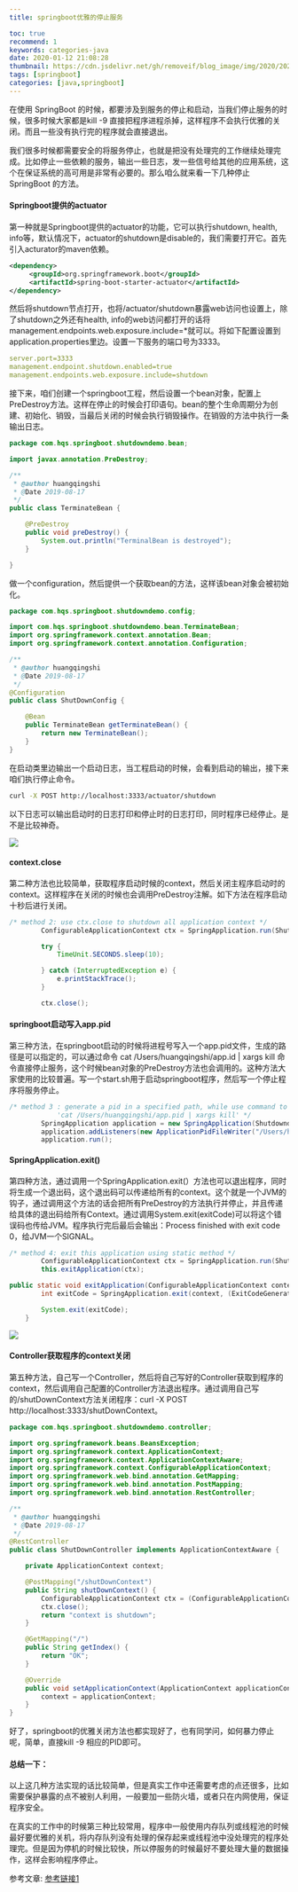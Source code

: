 ```yaml
---
title: springboot优雅的停止服务

toc: true
recommend: 1
keywords: categories-java
date: 2020-01-12 21:08:28
thumbnail: https://cdn.jsdelivr.net/gh/removeif/blog_image/img/2020/20200112211023.png
tags: [springboot]
categories: [java,springboot]
---
```


在使用 SpringBoot 的时候，都要涉及到服务的停止和启动，当我们停止服务的时候，很多时候大家都是kill -9 直接把程序进程杀掉，这样程序不会执行优雅的关闭。而且一些没有执行完的程序就会直接退出。
<!-- more -->
我们很多时候都需要安全的将服务停止，也就是把没有处理完的工作继续处理完成。比如停止一些依赖的服务，输出一些日志，发一些信号给其他的应用系统，这个在保证系统的高可用是非常有必要的。那么咱么就来看一下几种停止 SpringBoot 的方法。

#### Springboot提供的actuator

第一种就是Springboot提供的actuator的功能，它可以执行shutdown, health, info等，默认情况下，actuator的shutdown是disable的，我们需要打开它。首先引入acturator的maven依赖。

```xml
<dependency>
     <groupId>org.springframework.boot</groupId>
     <artifactId>spring-boot-starter-actuator</artifactId>
</dependency>
```

然后将shutdown节点打开，也将/actuator/shutdown暴露web访问也设置上，除了shutdown之外还有health, info的web访问都打开的话将management.endpoints.web.exposure.include=*就可以。将如下配置设置到application.properties里边。设置一下服务的端口号为3333。

```yaml
server.port=3333
management.endpoint.shutdown.enabled=true
management.endpoints.web.exposure.include=shutdown
```

接下来，咱们创建一个springboot工程，然后设置一个bean对象，配置上PreDestroy方法。这样在停止的时候会打印语句。bean的整个生命周期分为创建、初始化、销毁，当最后关闭的时候会执行销毁操作。在销毁的方法中执行一条输出日志。

```java
package com.hqs.springboot.shutdowndemo.bean;

import javax.annotation.PreDestroy;

/**
 * @author huangqingshi
 * @Date 2019-08-17
 */
public class TerminateBean {

    @PreDestroy
    public void preDestroy() {
        System.out.println("TerminalBean is destroyed");
    }

}
```

做一个configuration，然后提供一个获取bean的方法，这样该bean对象会被初始化。

```java
package com.hqs.springboot.shutdowndemo.config;

import com.hqs.springboot.shutdowndemo.bean.TerminateBean;
import org.springframework.context.annotation.Bean;
import org.springframework.context.annotation.Configuration;

/**
 * @author huangqingshi
 * @Date 2019-08-17
 */
@Configuration
public class ShutDownConfig {

    @Bean
    public TerminateBean getTerminateBean() {
        return new TerminateBean();
    }
}
```

在启动类里边输出一个启动日志，当工程启动的时候，会看到启动的输出，接下来咱们执行停止命令。

```bash
curl -X POST http://localhost:3333/actuator/shutdown
```

以下日志可以输出启动时的日志打印和停止时的日志打印，同时程序已经停止。是不是比较神奇。

![](https://cdn.jsdelivr.net/gh/removeif/blog_image/img/2020/20200112205153.png)

#### context.close

第二种方法也比较简单，获取程序启动时候的context，然后关闭主程序启动时的context。这样程序在关闭的时候也会调用PreDestroy注解。如下方法在程序启动十秒后进行关闭。

```java
/* method 2: use ctx.close to shutdown all application context */
        ConfigurableApplicationContext ctx = SpringApplication.run(ShutdowndemoApplication.class, args);

        try {
            TimeUnit.SECONDS.sleep(10);

        } catch (InterruptedException e) {
            e.printStackTrace();
        }

        ctx.close();
```

#### springboot启动写入app.pid

第三种方法，在springboot启动的时候将进程号写入一个app.pid文件，生成的路径是可以指定的，可以通过命令 cat /Users/huangqingshi/app.id | xargs kill 命令直接停止服务，这个时候bean对象的PreDestroy方法也会调用的。这种方法大家使用的比较普遍。写一个start.sh用于启动springboot程序，然后写一个停止程序将服务停止。

```java
/* method 3 : generate a pid in a specified path, while use command to shutdown pid :
            'cat /Users/huangqingshi/app.pid | xargs kill' */
        SpringApplication application = new SpringApplication(ShutdowndemoApplication.class);
        application.addListeners(new ApplicationPidFileWriter("/Users/huangqingshi/app.pid"));
        application.run();
```

#### SpringApplication.exit()

第四种方法，通过调用一个SpringApplication.exit(）方法也可以退出程序，同时将生成一个退出码，这个退出码可以传递给所有的context。这个就是一个JVM的钩子，通过调用这个方法的话会把所有PreDestroy的方法执行并停止，并且传递给具体的退出码给所有Context。通过调用System.exit(exitCode)可以将这个错误码也传给JVM。程序执行完后最后会输出：Process finished with exit code 0，给JVM一个SIGNAL。

```java
/* method 4: exit this application using static method */
        ConfigurableApplicationContext ctx = SpringApplication.run(ShutdowndemoApplication.class, args);
        this.exitApplication(ctx);

public static void exitApplication(ConfigurableApplicationContext context) {
        int exitCode = SpringApplication.exit(context, (ExitCodeGenerator) () -> 0);

        System.exit(exitCode);
    }
```

![](https://cdn.jsdelivr.net/gh/removeif/blog_image/img/2020/20200112205759.png)

#### Controller获取程序的context关闭

第五种方法，自己写一个Controller，然后将自己写好的Controller获取到程序的context，然后调用自己配置的Controller方法退出程序。通过调用自己写的/shutDownContext方法关闭程序：curl -X POST http://localhost:3333/shutDownContext。

```java
package com.hqs.springboot.shutdowndemo.controller;

import org.springframework.beans.BeansException;
import org.springframework.context.ApplicationContext;
import org.springframework.context.ApplicationContextAware;
import org.springframework.context.ConfigurableApplicationContext;
import org.springframework.web.bind.annotation.GetMapping;
import org.springframework.web.bind.annotation.PostMapping;
import org.springframework.web.bind.annotation.RestController;

/**
 * @author huangqingshi
 * @Date 2019-08-17
 */
@RestController
public class ShutDownController implements ApplicationContextAware {

    private ApplicationContext context;

    @PostMapping("/shutDownContext")
    public String shutDownContext() {
        ConfigurableApplicationContext ctx = (ConfigurableApplicationContext) context;
        ctx.close();
        return "context is shutdown";
    }

    @GetMapping("/")
    public String getIndex() {
        return "OK";
    }

    @Override
    public void setApplicationContext(ApplicationContext applicationContext) throws BeansException {
        context = applicationContext;
    }
}
```

好了，springboot的优雅关闭方法也都实现好了，也有同学问，如何暴力停止呢，简单，直接kill -9 相应的PID即可。

#### 总结一下：

以上这几种方法实现的话比较简单，但是真实工作中还需要考虑的点还很多，比如需要保护暴露的点不被别人利用，一般要加一些防火墙，或者只在内网使用，保证程序安全。

在真实的工作中的时候第三种比较常用，程序中一般使用内存队列或线程池的时候最好要优雅的关机，将内存队列没有处理的保存起来或线程池中没处理完的程序处理完。但是因为停机的时候比较快，所以停服务的时候最好不要处理大量的数据操作，这样会影响程序停止。

参考文章:
[参考链接1](https://mp.weixin.qq.com/s/T7L_f4v6kWw8KwYepA4ehw)



